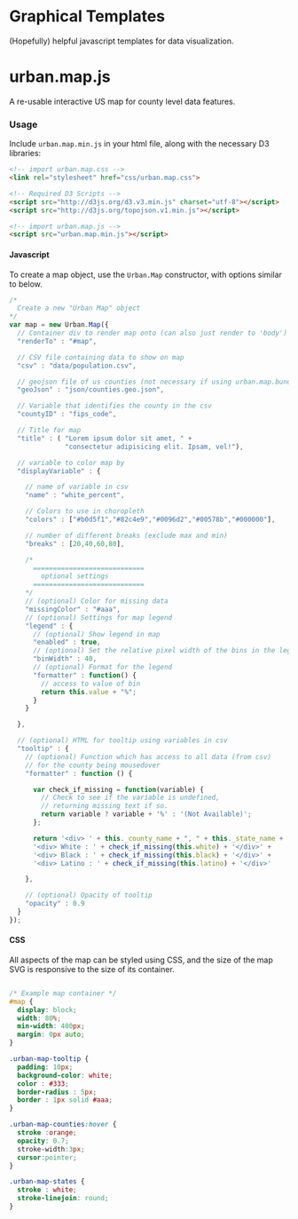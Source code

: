 # Graphical Templates

(Hopefully) helpful javascript templates for data visualization.

# urban.map.js

A re-usable interactive US map for county level data features.

### Usage

Include `urban.map.min.js` in your html file, along with the necessary D3 libraries:

```html
<!-- import urban.map.css -->
<link rel="stylesheet" href="css/urban.map.css">

<!-- Required D3 Scripts -->
<script src="http://d3js.org/d3.v3.min.js" charset="utf-8"></script>
<script src="http://d3js.org/topojson.v1.min.js"></script>

<!-- import urban.map.js -->
<script src="urban.map.min.js"></script>
```

#### Javascript

To create a map object, use the `Urban.Map` constructor, with options similar to below.


```javascript
/*
  Create a new "Urban Map" object
*/
var map = new Urban.Map({
  // Container div to render map onto (can also just render to 'body')
  "renderTo" : "#map",

  // CSV file containing data to show on map
  "csv" : "data/population.csv",

  // geojson file of us counties (not necessary if using urban.map.bundle.js
  "geoJson" : "json/counties.geo.json",

  // Variable that identifies the county in the csv
  "countyID" : "fips_code",

  // Title for map
  "title" : ( "Lorem ipsum dolor sit amet, " +
              "consectetur adipisicing elit. Ipsam, vel!"),

  // variable to color map by
  "displayVariable" : {

    // name of variable in csv
    "name" : "white_percent",

    // Colors to use in choropleth
    "colors" : ["#b0d5f1","#82c4e9","#0096d2","#00578b","#000000"],

    // number of different breaks (exclude max and min)
    "breaks" : [20,40,60,80],

    /*
      ============================
        optional settings
      ============================
    */
    // (optional) Color for missing data
    "missingColor" : "#aaa",
    // (optional) Settings for map legend
    "legend" : {
      // (optional) Show legend in map
      "enabled" : true,
      // (optional) Set the relative pixel width of the bins in the legend
      "binWidth" : 40,
      // (optional) Format for the legend
      "formatter" : function() {
        // access to value of bin
        return this.value + "%";
      }
    }

  },

  // (optional) HTML for tooltip using variables in csv
  "tooltip" : {
    // (optional) Function which has access to all data (from csv)
    // for the county being mousedover
    "formatter" : function () {

      var check_if_missing = function(variable) {
        // Check to see if the variable is undefined,
        // returning missing text if so.
        return variable ? variable + '%' : '(Not Available)';
      };

      return '<div> ' + this._county_name + ", " + this._state_name + '</div>' +
      '<div> White : ' + check_if_missing(this.white) + '</div>' +
      '<div> Black : ' + check_if_missing(this.black) + '</div>' +
      '<div> Latino : ' + check_if_missing(this.latino) + '</div>'

    },

    // (optional) Opacity of tooltip
    "opacity" : 0.9
  }
});
```

#### CSS

All aspects of the map can be styled using CSS, and the size of the map SVG is responsive to the size of its container.

```css

/* Example map container */
#map {
  display: block;
  width: 80%;
  min-width: 400px;
  margin: 0px auto;
}

.urban-map-tooltip {
  padding: 10px;
  background-color: white;
  color : #333;
  border-radius : 5px;
  border : 1px solid #aaa;
}

.urban-map-counties:hover {
  stroke :orange;
  opacity: 0.7;
  stroke-width:3px;
  cursor:pointer;
}

.urban-map-states {
  stroke : white;
  stroke-linejoin: round;
}
```


